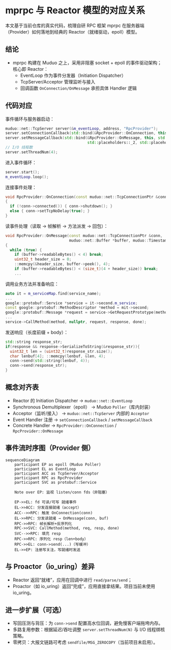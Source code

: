 # mprpc 与 Reactor 模型的对应关系

本文基于当前仓库的真实代码，梳理自研 RPC 框架 mprpc 在服务器端（Provider）如何落地到经典的 Reactor（就绪驱动，epoll）模型。

## 结论

- mprpc 构建在 Muduo 之上，采用非阻塞 socket + epoll 的事件驱动架构；核心即 Reactor：
  - EventLoop 作为事件分发器（Initiation Dispatcher）
  - TcpServer/Acceptor 管理监听与接入
  - 回调函数 `OnConnection/OnMessage` 承担具体 Handler 逻辑

## 代码对应

事件循环与服务器启动：

```55:63:mprpc/src/rpcprovider.cc
muduo::net::TcpServer server(&m_eventLoop, address, "RpcProvider");
server.setConnectionCallback(std::bind(&RpcProvider::OnConnection, this, std::placeholders::_1));
server.setMessageCallback(std::bind(&RpcProvider::OnMessage, this, std::placeholders::_1,
                                    std::placeholders::_2, std::placeholders::_3));
// I/O 线程数
server.setThreadNum(4);
```

进入事件循环：

```96:99:mprpc/src/rpcprovider.cc
server.start();
m_eventLoop.loop();
```

连接事件处理：

```101:113:mprpc/src/rpcprovider.cc
void RpcProvider::OnConnection(const muduo::net::TcpConnectionPtr &conn)
{
  if (!conn->connected()) { conn->shutdown(); }
  else { conn->setTcpNoDelay(true); }
}
```

读事件处理（读取 → 帧解析 → 方法派发 → 回包）：

```124:136:mprpc/src/rpcprovider.cc
void RpcProvider::OnMessage(const muduo::net::TcpConnectionPtr &conn,
                            muduo::net::Buffer *buffer, muduo::Timestamp)
{
  while (true) {
    if (buffer->readableBytes() < 4) break;
    uint32_t header_size = 0;
    ::memcpy(&header_size, buffer->peek(), 4);
    if (buffer->readableBytes() < (size_t)(4 + header_size)) break;
    ...
```

调用业务方法并准备响应：

```154:172:mprpc/src/rpcprovider.cc
auto it = m_serviceMap.find(service_name);
...
google::protobuf::Service *service = it->second.m_service;
const google::protobuf::MethodDescriptor *method = mit->second;
google::protobuf::Message *request = service->GetRequestPrototype(method).New();
...
service->CallMethod(method, nullptr, request, response, done);
```

发送响应（长度前缀 + body）：

```207:219:mprpc/src/rpcprovider.cc
std::string response_str;
if(response && response->SerializeToString(&response_str)){
  uint32_t len = (uint32_t)response_str.size();
  char lenbuf[4]; ::memcpy(lenbuf, &len, 4);
  conn->send(std::string(lenbuf, 4));
  conn->send(response_str);
}
```

## 概念对齐表

- Reactor 的 Initiation Dispatcher → `muduo::net::EventLoop`
- Synchronous Demultiplexer（epoll） → Muduo `Poller`（库内封装）
- Acceptor（监听/接入） → `muduo::net::TcpServer` 内部的 `Acceptor`
- Event Handler 注册 → `setConnectionCallback` / `setMessageCallback`
- Concrete Handler → `RpcProvider::OnConnection` / `RpcProvider::OnMessage`

## 事件流时序图（Provider 侧）

```mermaid
sequenceDiagram
    participant EP as epoll (Muduo Poller)
    participant EL as EventLoop
    participant ACC as TcpServer/Acceptor
    participant RPC as RpcProvider
    participant SVC as protobuf::Service

    Note over EP: 监视 listen/conn fds（非阻塞）

    EP->>EL: fd 可读/可写 就绪事件
    EL->>ACC: 分发连接就绪（accept）
    ACC-->>RPC: 触发 OnConnection(conn)
    EL->>RPC: 分发读就绪 → OnMessage(conn, buf)
    RPC->>RPC: 帧长解析+反序列化
    RPC->>SVC: CallMethod(method, req, resp, done)
    SVC-->>RPC: 填充 resp
    RPC->>RPC: 序列化 resp（len+body）
    RPC->>EL: conn->send(...)（写缓冲）
    EL->>EP: 注册写关注，写就绪时发送
```

## 与 Proactor（io_uring）差异

- Reactor 返回“就绪”，应用在回调中进行 `read/parse/send`；
- Proactor（如 io_uring）返回“完成”，应用直接拿结果。项目当前未使用 io_uring。

## 进一步扩展（可选）

- 写回压测与背压：为 `conn->send` 配置高水位回调，避免慢客户端拖垮内存。
- 多路复用参数：根据延迟/吞吐调整 `server.setThreadNum(N)` 与 I/O 线程绑核策略。
- 零拷贝：大报文链路可考虑 `sendfile/MSG_ZEROCOPY`（当前项目未启用）。

